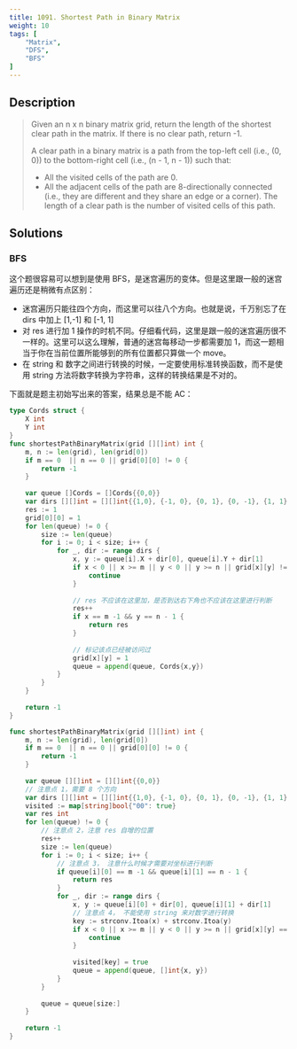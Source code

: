 ```yaml
---
title: 1091. Shortest Path in Binary Matrix
weight: 10
tags: [
	"Matrix",
	"DFS",
	"BFS"
]
---
```

## Description
> Given an n x n binary matrix grid, return the length of the shortest clear path in the matrix. If there is no clear path, return -1.
> 
> A clear path in a binary matrix is a path from the top-left cell (i.e., (0, 0)) to the bottom-right cell (i.e., (n - 1, n - 1)) such that:
> 
> - All the visited cells of the path are 0.
> - All the adjacent cells of the path are 8-directionally connected (i.e., they are different and they share an edge or a corner).
> The length of a clear path is the number of visited cells of this path.

## Solutions
### BFS
 这个题很容易可以想到是使用 BFS，是迷宫遍历的变体。但是这里跟一般的迷宫遍历还是稍微有点区别：
 - 迷宫遍历只能往四个方向，而这里可以往八个方向。也就是说，千万别忘了在 dirs 中加上 [1,-1] 和 [-1, 1]
 - 对 res 进行加 1 操作的时机不同。仔细看代码，这里是跟一般的迷宫遍历很不一样的。这里可以这么理解，普通的迷宫每移动一步都需要加 1，而这一题相当于你在当前位置所能够到的所有位置都只算做一个 move。
 - 在 string 和 数字之间进行转换的时候，一定要使用标准转换函数，而不是使用 string 方法将数字转换为字符串，这样的转换结果是不对的。

下面就是题主初始写出来的答案，结果总是不能 AC：
```go
type Cords struct {
    X int
    Y int
}
func shortestPathBinaryMatrix(grid [][]int) int {
    m, n := len(grid), len(grid[0])
    if m == 0  || n == 0 || grid[0][0] != 0 {
        return -1
    }
    
    var queue []Cords = []Cords{{0,0}}
    var dirs [][]int = [][]int{{1,0}, {-1, 0}, {0, 1}, {0, -1}, {1, 1}, {-1, -1}}
    res := 1
    grid[0][0] = 1
    for len(queue) != 0 {
        size := len(queue)
        for i := 0; i < size; i++ {
            for _, dir := range dirs {
                x, y := queue[i].X + dir[0], queue[i].Y + dir[1]
                if x < 0 || x >= m || y < 0 || y >= n || grid[x][y] != 0 {
                    continue
                }
                
                // res 不应该在这里加，是否到达右下角也不应该在这里进行判断
                res++
                if x == m -1 && y == n - 1 {
                    return res
                }
                
                // 标记该点已经被访问过
                grid[x][y] = 1
                queue = append(queue, Cords{x,y})
            }
        }
    }
    
    return -1
}
```
```go
func shortestPathBinaryMatrix(grid [][]int) int {
    m, n := len(grid), len(grid[0])
    if m == 0  || n == 0 || grid[0][0] != 0 {
        return -1
    }
    
    var queue [][]int = [][]int{{0,0}}
    // 注意点 1，需要 8 个方向
    var dirs [][]int = [][]int{{1,0}, {-1, 0}, {0, 1}, {0, -1}, {1, 1}, {-1, -1}, {1, -1}, {-1, 1}}
    visited := map[string]bool{"00": true}
    var res int
    for len(queue) != 0 {
        // 注意点 2，注意 res 自增的位置
        res++
        size := len(queue)
        for i := 0; i < size; i++ {
            // 注意点 3， 注意什么时候才需要对坐标进行判断
            if queue[i][0] == m -1 && queue[i][1] == n - 1 {
                return res
            }
            for _, dir := range dirs {
                x, y := queue[i][0] + dir[0], queue[i][1] + dir[1]
                // 注意点 4， 不能使用 string 来对数字进行转换
                key := strconv.Itoa(x) + strconv.Itoa(y)
                if x < 0 || x >= m || y < 0 || y >= n || grid[x][y] == 1 || visited[key] {
                    continue
                }
                
                visited[key] = true
                queue = append(queue, []int{x, y})
            }
        }
        
        queue = queue[size:]
    }
    
    return -1
}
```
